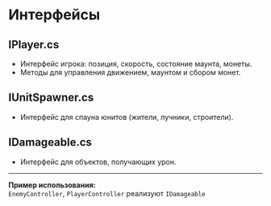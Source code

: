 # Интерфейсы

## IPlayer.cs

- Интерфейс игрока: позиция, скорость, состояние маунта, монеты.
- Методы для управления движением, маунтом и сбором монет.

## IUnitSpawner.cs

- Интерфейс для спауна юнитов (жители, лучники, строители).

## IDamageable.cs

- Интерфейс для объектов, получающих урон.

---
**Пример использования:**  
`EnemyController`, `PlayerController` реализуют `IDamageable`
